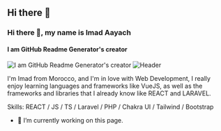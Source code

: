 ## Hi there 👋

 ### Hi there 👋, my name is Imad Aayach
#### I am GitHub Readme Generator's creator
![I am GitHub Readme Generator's creator]([https://arturssmirnovs.github.io/github-profile-readme-gene](https://github.com/ImadAayach/ImadAayach/blob/main/github-header-image.png))
![Header](./your-header-image-name.png)

I'm Imad from Morocco, and I'm in love with Web Development, I really enjoy learning languages and frameworks like VueJS, as well as the frameworks and libraries that I already know like REACT and LARAVEL.

Skills: REACT / JS / TS / Laravel / PHP / Chakra UI / Tailwind / Bootstrap

- 🔭 I’m currently working on this page. 




